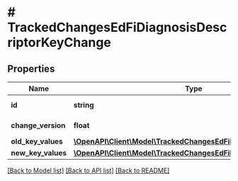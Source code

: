 # # TrackedChangesEdFiDiagnosisDescriptorKeyChange

## Properties

Name | Type | Description | Notes
------------ | ------------- | ------------- | -------------
**id** | **string** | Resource identifier | [optional]
**change_version** | **float** | Change version | [optional]
**old_key_values** | [**\OpenAPI\Client\Model\TrackedChangesEdFiDiagnosisDescriptorKey**](TrackedChangesEdFiDiagnosisDescriptorKey.md) |  | [optional]
**new_key_values** | [**\OpenAPI\Client\Model\TrackedChangesEdFiDiagnosisDescriptorKey**](TrackedChangesEdFiDiagnosisDescriptorKey.md) |  | [optional]

[[Back to Model list]](../../README.md#models) [[Back to API list]](../../README.md#endpoints) [[Back to README]](../../README.md)
